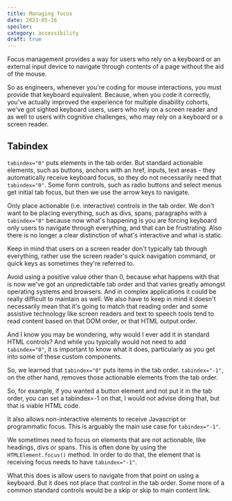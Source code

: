 ```yaml
---
title: Managing focus
date: 2023-05-16
spoiler:
category: accessibility
draft: true
---
```


Focus management provides a way for users who rely on a keyboard or an external input device to navigate through contents of a page without
the aid of the mouse.

So as engineers, whenever you're coding for mouse interactions, you must provide that keyboard equivalent. Because, when you code it
correctly, you've actually improved the experience for multiple disability cohorts, we've got sighted keyboard users, users who rely on a
screen reader and as well to users with cognitive challenges, who may rely on a keyboard or a screen reader.

## Tabindex

`tabindex="0"` puts elements in the tab order. But standard actionable elements, such as buttons, anchors with an href, inputs, text areas -
they automatically receive keyboard focus, so they do not necessarily need that `tabindex="0"`. Some form controls, such as radio buttons
and select menus get initial tab focus, but then we use the arrow keys to navigate.

Only place actionable (i.e. interactive) controls in the tab order. We don't want to be placing everything, such as divs, spans, paragraphs
with a `tabindex="0"` because now what's happening is you are forcing keyboard only users to navigate through everything, and that can be
frustrating. Also there is no longer a clear distinction of what's interactive and what is static.

Keep in mind that users on a screen reader don't typically tab through everything, rather use the screen reader's quick navigation command,
or quick keys as sometimes they're referred to.

Avoid using a positive value other than 0, because what happens with that is now we've got an unpredictable tab order and that varies
greatly amongst operating systems and browsers. And in complex applications it could be really difficult to maintain as well. We also have
to keep in mind it doesn't necessarily mean that it's going to match that reading order and some assistive technology like screen readers
and text to speech tools tend to read content based on that DOM order, or that HTML output order.

And I know you may be wondering, why would I ever add it in standard HTML controls? And while you typically would not need to add
`tabindex="0"`, it is important to know what it does, particularly as you get into some of these custom components.

So, we learned that `tabindex="0"` puts items in the tab order. `tabindex="-1"`, on the other hand, removes those actionable elements from
the tab order.

So, for example, if you wanted a button element and not put it in the tab order, you can set a tabindex=-1 on that, I would not advise doing
that, but that is viable HTML code.

It also allows non-interactive elements to receive Javascript or programmatic focus. This is arguably the main use case for `tabindex="-1"`.

We sometimes need to focus on elements that are not actionable, like headings, divs or spans. This is often done by using the
`HTMLElement.focus()` method. In order to do that, the element that is receiving focus needs to have `tabindex="-1"`.

What this does is allow users to navigate from that point on using a keyboard. But it does not place that control in the tab order. Some
more of a common standard controls would be a skip or skip to main content link.
